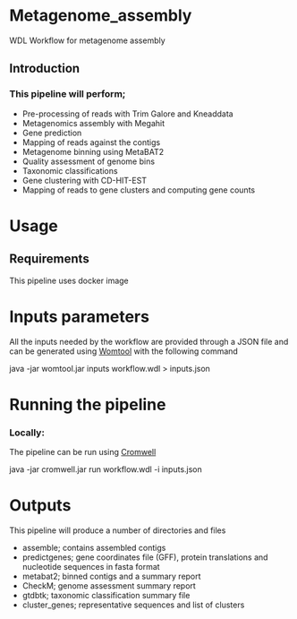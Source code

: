 # Metagenome_assembly
WDL Workflow for metagenome assembly

## Introduction
### This pipeline will perform;
* Pre-processing of reads with Trim Galore and Kneaddata
* Metagenomics assembly with Megahit
* Gene prediction
* Mapping of reads against the contigs 
* Metagenome binning using MetaBAT2 
* Quality assessment of genome bins
* Taxonomic classifications
* Gene clustering with CD-HIT-EST
* Mapping of reads to gene clusters and computing gene counts

# Usage 
## Requirements

This pipeline uses docker image 

# Inputs parameters 
All the inputs needed by the workflow are provided through a JSON file and can be generated using [Womtool](https://cromwell.readthedocs.io/en/stable/WOMtool/) with the following command  

java -jar womtool.jar inputs workflow.wdl > inputs.json

# Running the pipeline
### Locally:
The pipeline can be run using [Cromwell](https://cromwell.readthedocs.io/en/stable/)

java -jar cromwell.jar run workflow.wdl -i inputs.json 


# Outputs
This pipeline will produce a number of directories and files
* assemble; contains assembled contigs
* predictgenes; gene coordinates file (GFF), protein translations and nucleotide sequences in fasta format
* metabat2; binned contigs and a summary report
* CheckM; genome assessment summary report
* gtdbtk; taxonomic classification summary file
* cluster_genes; representative sequences and list of clusters








